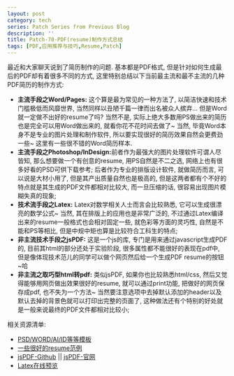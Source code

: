 ```yaml
---
layout: post
category: tech
series: Patch Series from Previous Blog
description: ''
title: Patch-70-PDF(resume)制作方式总结
tags: [PDF,应用推荐与技巧,Resume,Patch]
---
```


最近和大家聊天说到了简历制作的问题. 基本都是PDF格式, 但是针对如何生成最后的PDF却有着很多不同的方式, 这里特别总结以下当前最主流和最不主流的几种PDF简历的制作方式:

<ul>
	<li><strong>主流手段之Word/Pages:</strong> 这个算是最为常见的一种方法了, 以简洁快速和技术门槛极低而风靡世界, 当然同样以丑陋千篇一律而出名被众人摈弃... 但是Word就一定做不出好的resume了吗? 当然不是, 实际上绝大多数用PS做出来的简历也是完全可以用Word做出来的, 就看你花不花时间去做了~ 当然, 毕竟Word本身不是专业的图片处理和制作软件, 所以要实现很好的简历效果自然会更费劲一些~ 这里有一些很不错的Word简历样本.</li>
	<li><strong>主流手段之Photoshop/InDesign:</strong>前者作为最强大的图片处理软件可谓人尽皆知, 那么想要做一个有创意的resume, 用PS自然是不二之选, 网络上也有很多好看的PSD可供下载参考; 后者作为专业的排版设计软件, 就做简历而言, 可以说是大材小用了, 但是其产出质量自然也是极高的, 但是这两者都有个不好的特点就是其生成的PDF文件都相对比较大, 而一旦压缩的话, 很容易出现图片模糊失真的现象; </li>
	<li><strong>技术流手段之Latex:</strong> Latex对数学相关人士而言会比较熟悉, 它可以生成很漂亮的数学公式~ 当然, 其在排版上的应用也是非常广泛的, 不过通过Latex编译出来的resume一般格式也会相对固定一些, 就色彩等方面的灵巧性, 自然是不能和PS等相比, 但是中规中矩也算是比较符合工科生的特点;</li>
	<li><strong>非主流技术手段之jsPDF:</strong> 这是一个js的库, 专门是用来通过javascript生成PDF的, 目前其html的部分还处于实验阶段, 很多属性都不能很好的表现在pdf中, 但是像体现技术范儿的同学可以做个网页然后给一个生成PDF resume的按钮~哈</li>
	<li><strong>非主流之取巧型html转pdf:</strong> 类似jsPDF, 如果你也比较熟悉html/css, 然后又觉得能够用网页做出效果很好的resume, 就可以通过print功能, 把做好的网页保存成pdf, 也不失为一个方法~ 当然要注意选项中去掉默认添加的header以及默认去掉的背景色就可以打印出完整的页面了, 这种做法还有个特别的好处就是一般来说最终的PDF文件都相对比较小;</li>

</ul>

相关资源清单:
<ul>
	<li><a href="http://designscrazed.org/best-professional-resume-templates/" title="各种resume模板-各种格式" target="_blank">PSD/WORD/AI/ID等等模板</a></li>
	<li><a href="http://www.buzzfeed.com/peggy/impeccably-designed-resumes" title="非常赞的resume设计样例" target="_blank">一些很好的resume范例</a></li>
	<li><a href="http://mrrio.github.io/jsPDF/" title="github-jspdf" target="_blank">jsPDF-Github</a> || <a href="http://jspdf.com/" title="jsPDF官网" target="_blank">jsPDF-官网</a></li>
	<li><a href="https://www.writelatex.com/" title="在线预览Latex" target="_blank">Latex在线预览</a></li>
</ul>


